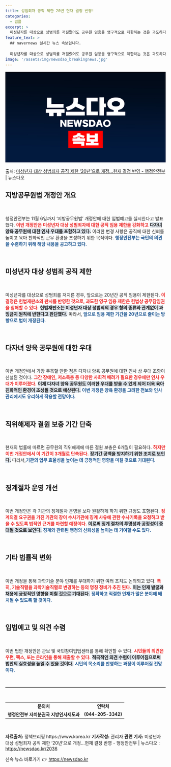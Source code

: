 ```yaml
---
title: 성범죄자 공직 제한 20년 헌재 결정 반영!
categories:
  - 법률
excerpt: >
  미성년자를 대상으로 성범죄를 저질렀어도 공무원 임용을 영구적으로 제한하는 것은 과도하다는 헌법재판소의 결정에…
feature_text: >
  ## navernews 실시간 뉴스 속보입니다.

  미성년자를 대상으로 성범죄를 저질렀어도 공무원 임용을 영구적으로 제한하는 것은 과도하다는 헌법재판소의 결정에…
image: '/assets/img/newsdao_breakingnews.jpg'
---
```


![뉴스다오 속보](/assets/img/newsdao_breakingnews.jpg)

<p>출처: <a href="https://newsdao.kr/2036" rel="dofollow">미성년자 대상 성범죄자 공직 제한 ‘20년’으로 개정…헌재 결정 반영 - 행정안전부</a> | 뉴스다오</p>

<h2 data-ke-size="size26">지방공무원법 개정안 개요</h2>
<p data-ke-size="size16">&nbsp;</p> 
행정안전부는 11월 6일까지 ‘지방공무원법’ 개정안에 대한 입법예고를 실시한다고 발표했다. <b><span style="color: #ee2323;">이번 개정안은 미성년자 대상 성범죄자에 대한 공직 임용 제한을 강화하고</span></b> <b><span style="background-color: #21538527;">다자녀 양육 공무원에 대한 인사 우대를 포함하고 있다.</span></b> 이러한 변경 사항은 공직에 대한 신뢰를 높이고 육아 친화적인 근무 환경을 조성하기 위한 목적이다. <b><span style="color: #1a5490;">행정안전부는 국민의 의견을 수렴하기 위해 해당 내용을 공고하고 있다.</span></b>

<p data-ke-size="size16">&nbsp;</p>
<h2 data-ke-size="size26">미성년자 대상 성범죄 공직 제한</h2>
<p data-ke-size="size16">&nbsp;</p>
미성년자를 대상으로 성범죄를 저지른 경우, 앞으로는 20년간 공직 임용이 제한된다. <b><span style="color: #ee2323;">이 결정은 헌법재판소의 판시를 반영한 것으로, 과도한 영구 임용 제한은 헌법상 공무담임권을 침해할 수 있다.</span></b> <b><span style="background-color: #21538527;"> 헌법재판소는 미성년자 대상 성범죄의 경우 형의 종류와 관계없이 과잉금지 원칙에 반한다고 판단했다.</span></b> 따라서,<b><span style="color: #1a5490;"> 앞으로 임용 제한 기간을 20년으로 줄이는 방향으로 법이 개정된다.</span></b>

<p data-ke-size="size16">&nbsp;</p>
<h2 data-ke-size="size26">다자녀 양육 공무원에 대한 우대</h2>
<p data-ke-size="size16">&nbsp;</p>
이번 개정안에서 가장 주목할 만한 점은 다자녀 양육 공무원에 대한 인사 상 우대 조항이 신설된 것이다. <b><span style="color: #ee2323;">그간 장애인, 저소득층 등 다양한 사회적 배려가 필요한 경우에만 인사 우대가 이루어졌다.</span></b> <b><span style="background-color: #21538527;">이제 다자녀 양육 공무원도 이러한 우대를 받을 수 있게 되어 더욱 육아 친화적인 환경이 조성될 것으로 예상된다.</span></b> <b><span style="color: #1a5490;">이번 개정은 양육 환경을 고려한 전보와 인사 관리에서도 유리하게 작용할 전망이다.</span></b>

<p data-ke-size="size16">&nbsp;</p>
<h2 data-ke-size="size26">직위해제자 결원 보충 기간 단축</h2>
<p data-ke-size="size16">&nbsp;</p>
현재의 법률에 따르면 공무원의 직위해제에 따른 결원 보충은 6개월이 필요하다. <b><span style="color: #ee2323;">하지만 이번 개정안에서 이 기간이 3개월로 단축된다.</span></b> <b><span style="background-color: #21538527;">장기간 공백을 방지하기 위한 조치로 보인다.</span></b> 따라서,<b><span style="color: #1a5490;">기관의 업무 효율성을 높이는 데 긍정적인 영향을 미칠 것으로 기대된다.</span></b>

<p data-ke-size="size16">&nbsp;</p>
<h2 data-ke-size="size26">징계절차 운영 개선</h2>
<p data-ke-size="size16">&nbsp;</p>
이번 개정안은 각 기관의 징계절차 운영을 보다 원활하게 하기 위한 규정도 포함된다. <b><span style="color: #ee2323;">징계의결 요구권을 가진 기관의 장이 수사기관에 징계 사유에 관한 수사기록을 요청하고 받을 수 있도록 법적인 근거를 마련할 예정이다.</span></b> <b><span style="background-color: #21538527;">이로써 징계 절차의 투명성과 공정성이 증대될 것으로 보인다.</span></b> <b><span style="color: #1a5490;">징계와 관련된 행정의 신뢰성을 높이는 데 기여할 수도 있다.</span></b>

<p data-ke-size="size16">&nbsp;</p>
<h2 data-ke-size="size26">기타 법률적 변화</h2>
<p data-ke-size="size16">&nbsp;</p>
이번 개정을 통해 과학기술 분야 인재를 우대하기 위한 여러 조치도 논의되고 있다. <b><span style="color: #ee2323;">특히, 기술직렬을 과학기술직렬로 변경하는 등의 명칭 정비가 추진 된다.</span></b> <b><span style="background-color: #21538527;">이는 인재 발굴과 채용에 긍정적인 영향을 미칠 것으로 기대된다.</span></b> <b><span style="color: #1a5490;">정확하고 적절한 인재가 많은 분야에 배치될 수 있도록 할 것이다.</span></b>

<p data-ke-size="size16">&nbsp;</p>
<h2 data-ke-size="size26">입법예고 및 의견 수렴</h2>
<p data-ke-size="size16">&nbsp;</p>
이번 법안 개정안은 관보 및 국민참여입법센터를 통해 확인할 수 있다. <b><span style="color: #ee2323;">시민들의 의견은 우편, 팩스, 또는 온라인을 통해 제출할 수 있다.</span></b> <b><span style="background-color: #21538527;">적극적인 의견 수렴이 이루어짐으로써 법안의 실효성을 높일 수 있을 것이다.</span></b> <b><span style="color: #1a5490;">시민의 목소리를 반영하는 과정이 이루어질 전망이다.</span></b>

<p data-ke-size="size16">&nbsp;</p> 
<hr />
<p data-ke-size="size16">&nbsp;</p>
<table style="width: 100%; border-collapse: collapse;">
  <tbody>
    <tr>
      <td style="text-align: center; height: 17px;"><b>문의처</b></td>
      <td style="text-align: center; height: 17px;"><b>연락처</b></td>
    </tr>
    <tr>
      <td style="text-align: center; height: 17px;"><b>행정안전부 자치분권국 지방인사제도과</b></td>
      <td style="text-align: center; height: 17px;"><b>(044-205-3342)</b></td>
    </tr>
  </tbody>
</table>
<p data-ke-size="size16">&nbsp;</p>
<b>자료출처:</b> 정책브리핑 https://www.korea.kr  
<b>기사작성:</b> 관리자  
<b>관련 기사:</b> 미성년자 대상 성범죄자 공직 제한 ‘20년’으로 개정…헌재 결정 반영 - 행정안전부 | 뉴스다오  : <a href="https://newsdao.kr/2036">https://newsdao.kr/2036</a>  
 

신속 뉴스 바로가기 👉 <a href="https://newsdao.kr" rel="dofollow">https://newsdao.kr</a>


